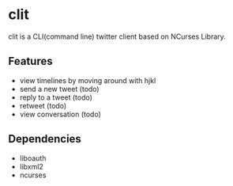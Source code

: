 clit
====
clit is a CLI(command line) twitter client based on NCurses Library.

Features
-----
* view timelines by moving around with hjkl
* send a new tweet (todo)
* reply to a tweet (todo)
* retweet (todo)
* view conversation (todo)

Dependencies
------------
* liboauth
* libxml2
* ncurses

